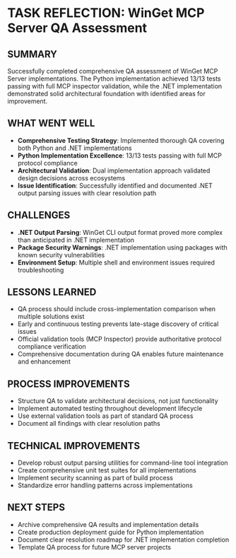 # TASK REFLECTION: WinGet MCP Server QA Assessment

## SUMMARY
Successfully completed comprehensive QA assessment of WinGet MCP Server implementations. The Python implementation achieved 13/13 tests passing with full MCP inspector validation, while the .NET implementation demonstrated solid architectural foundation with identified areas for improvement.

## WHAT WENT WELL
- **Comprehensive Testing Strategy**: Implemented thorough QA covering both Python and .NET implementations
- **Python Implementation Excellence**: 13/13 tests passing with full MCP protocol compliance
- **Architectural Validation**: Dual implementation approach validated design decisions across ecosystems
- **Issue Identification**: Successfully identified and documented .NET output parsing issues with clear resolution path

## CHALLENGES
- **.NET Output Parsing**: WinGet CLI output format proved more complex than anticipated in .NET implementation
- **Package Security Warnings**: .NET implementation using packages with known security vulnerabilities
- **Environment Setup**: Multiple shell and environment issues required troubleshooting

## LESSONS LEARNED
- QA process should include cross-implementation comparison when multiple solutions exist
- Early and continuous testing prevents late-stage discovery of critical issues
- Official validation tools (MCP Inspector) provide authoritative protocol compliance verification
- Comprehensive documentation during QA enables future maintenance and enhancement

## PROCESS IMPROVEMENTS
- Structure QA to validate architectural decisions, not just functionality
- Implement automated testing throughout development lifecycle
- Use external validation tools as part of standard QA process
- Document all findings with clear resolution paths

## TECHNICAL IMPROVEMENTS
- Develop robust output parsing utilities for command-line tool integration
- Create comprehensive unit test suites for all implementations
- Implement security scanning as part of build process
- Standardize error handling patterns across implementations

## NEXT STEPS
- Archive comprehensive QA results and implementation details
- Create production deployment guide for Python implementation
- Document clear resolution roadmap for .NET implementation completion
- Template QA process for future MCP server projects
